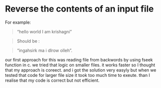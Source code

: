 # Reverse the contents of an input file
For example: 

> “hello world 
> I am krishagni”

> Should be :

> “ingahsirk ma i
> dlrow olleh”.


our first approach for this was reading file from backwords by using fseek function in c.
we tried that logic on smaller files. it works faster so I thought that my approach is coreect. and i got the solution very easyly but when we tested that code for larger file size it took too much time to exeute. than I realise that my code is correct but not efficient. 

